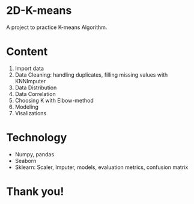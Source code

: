 # 2D-K-means
A project to practice K-means Algorithm.

# Content
1. Import data
2. Data Cleaning: handling duplicates, filling missing values with KNNImputer
3. Data Distribution
4. Data Correlation
5. Choosing K with Elbow-method
6. Modeling
7. Visalizations


# Technology
- Numpy, pandas
- Seaborn
- Sklearn: Scaler, Imputer, models, evaluation metrics, confusion matrix

# Thank you!
